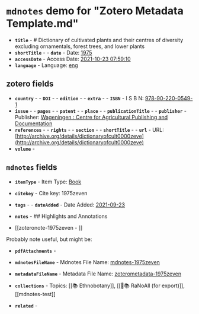 # `mdnotes` demo for "Zotero Metadata Template.md"

- **`title`** - # Dictionary of cultivated plants and their centres of diversity excluding ornamentals, forest trees, and lower plants
- **`shortTitle`** - - **`date`** -  Date: [1975](1975)
- **`accessDate`** -  Access Date: [2021-10-23 07:59:10](2021-10-23-07:59:10)
- **`language`** -  Language: [eng](eng)

## zotero fields

- **`country`** - - **`DOI`** - - **`edition`** - - **`extra`** - - **`ISBN`** -   I S B N: [978-90-220-0549-1](978-90-220-0549-1)
- **`issue`** - - **`pages`** - - **`patent`** - - **`place`** - - **`publicationTitle`** - - **`publisher`** -  Publisher: [Wageningen : Centre for Agricultural Publishing and Documentation](wageningen-:-centre-for-agricultural-publishing-and-documentation)
- **`references`** - - **`rights`** - - **`section`** - - **`shortTitle`** - - **`url`** -  URL: [http://archive.org/details/dictionaryofcult0000zeve](http://archive.org/details/dictionaryofcult0000zeve)
- **`volume`** - 

## `mdnotes`  fields

- **`itemType`** -  Item Type: [Book](book)
- **`citekey`** -  Cite key: 1975zeven
- **`tags`** - - **`dateAdded`** -  Date Added: [2021-09-23](2021-09-23)
- **`notes`** - ## Highlights and Annotations

- [[zoteronote-1975zeven - ]]

Probably note useful, but might be:

- **`pdfAttachments`** - 
- **`mdnotesFileName`** -  Mdnotes File Name: [mdnotes-1975zeven](mdnotes-1975zeven)

- **`metadataFileName`** -  Metadata File Name: [zoterometadata-1975zeven](zoterometadata-1975zeven)

- **`collections`** -  Topics: [[📚 Ethnobotany]], [[🌿📚 RaNoAll (for export)]], [[mdnotes-test]]

- **`related`** - 
  